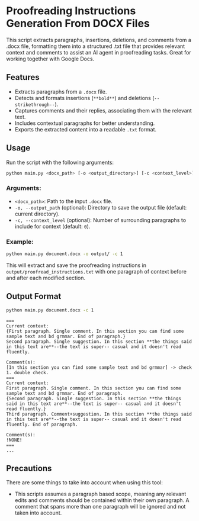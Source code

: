 # Proofreading Instructions Generation From DOCX Files

This script extracts paragraphs, insertions, deletions, and comments from a .docx file, formatting them into a structured .txt file that provides relevant context and comments to assist an AI agent in proofreading tasks. Great for working together with Google Docs.

## Features
- Extracts paragraphs from a `.docx` file.
- Detects and formats insertions (`**bold**`) and deletions (`--strikethrough--`).
- Captures comments and their replies, associating them with the relevant text.
- Includes contextual paragraphs for better understanding.
- Exports the extracted content into a readable `.txt` format.

## Usage
Run the script with the following arguments:
```sh
python main.py <docx_path> [-o <output_directory>] [-c <context_level>]
```

### Arguments:
- `<docx_path>`: Path to the input `.docx` file.
- `-o, --output_path` (optional): Directory to save the output file (default: current directory).
- `-c, --context_level` (optional): Number of surrounding paragraphs to include for context (default: `0`).

### Example:
```sh
python main.py document.docx -o output/ -c 1
```

This will extract and save the proofreading instructions in `output/proofread_instructions.txt` with one paragraph of context before and after each modified section.

## Output Format
```sh
python main.py document.docx -c 1
```
```
===
Current context:
{First paragraph. Single comment. In this section you can find some sample text and bd grmmar. End of paragraph.}
Second paragraph. Single suggestion. In this section **the things said in this text are**--the text is super-- casual and it doesn't read fluently.

Comment(s):
[In this section you can find some sample text and bd grmmar] -> check 1. double check. 
===
Current context:
First paragraph. Single comment. In this section you can find some sample text and bd grmmar. End of paragraph.
{Second paragraph. Single suggestion. In this section **the things said in this text are**--the text is super-- casual and it doesn't read fluently.}
Third paragraph. Comment+suggestion. In this section **the things said in this text are**--the text is super-- casual and it doesn't read fluently. End of paragraph.

Comment(s):
!NONE!
===
...
```

## Precautions
There are some things to take into account when using this tool:
* This scripts assumes a paragraph based scope, meaning any relevant edits and comments should be contained within their own paragraph. A comment that spans more than one paragraph will be ignored and not taken into account.